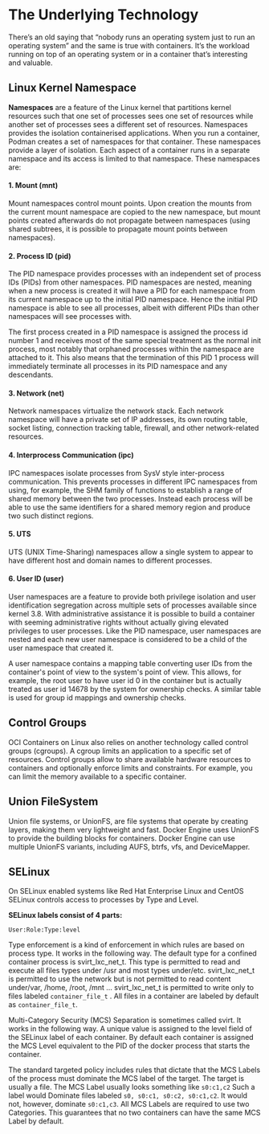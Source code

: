 # The Underlying Technology

There’s an old saying that “nobody runs an operating system just to run an operating system” and the same is true with containers. It’s the workload running on top of an operating system or in a container that’s interesting and valuable.

## Linux Kernel Namespace

**Namespaces** are a feature of the Linux kernel that partitions kernel resources such that one set of processes sees one set of resources while another set of processes sees a different set of resources. Namespaces provides the isolation containerised applications. When you run a container, Podman creates a set of namespaces for that container. These namespaces provide a layer of isolation. Each aspect of a container runs in a separate namespace and its access is limited to that namespace. These namespaces are:

#### 1. Mount (mnt)

Mount namespaces control mount points. Upon creation the mounts from the current mount namespace are copied to the new namespace, but mount points created afterwards do not propagate between namespaces (using shared subtrees, it is possible to propagate mount points between namespaces).

#### 2. Process ID (pid)

The PID namespace provides processes with an independent set of process IDs (PIDs) from other namespaces. PID namespaces are nested, meaning when a new process is created it will have a PID for each namespace from its current namespace up to the initial PID namespace. Hence the initial PID namespace is able to see all processes, albeit with different PIDs than other namespaces will see processes with.

The first process created in a PID namespace is assigned the process id number 1 and receives most of the same special treatment as the normal init process, most notably that orphaned processes within the namespace are attached to it. This also means that the termination of this PID 1 process will immediately terminate all processes in its PID namespace and any descendants.

#### 3. Network (net)

Network namespaces virtualize the network stack. Each network namespace will have a private set of IP addresses, its own routing table, socket listing, connection tracking table, firewall, and other network-related resources.

#### 4. Interprocess Communication (ipc)

IPC namespaces isolate processes from SysV style inter-process communication. This prevents processes in different IPC namespaces from using, for example, the SHM family of functions to establish a range of shared memory between the two processes. Instead each process will be able to use the same identifiers for a shared memory region and produce two such distinct regions.

#### 5. UTS

UTS (UNIX Time-Sharing) namespaces allow a single system to appear to have different host and domain names to different processes.

#### 6. User ID (user)

User namespaces are a feature to provide both privilege isolation and user identification segregation across multiple sets of processes available since kernel 3.8. With administrative assistance it is possible to build a container with seeming administrative rights without actually giving elevated privileges to user processes. Like the PID namespace, user namespaces are nested and each new user namespace is considered to be a child of the user namespace that created it.

A user namespace contains a mapping table converting user IDs from the container's point of view to the system's point of view. This allows, for example, the root user to have user id 0 in the container but is actually treated as user id 14678 by the system for ownership checks. A similar table is used for group id mappings and ownership checks.

## Control Groups

OCI Containers on Linux also relies on another technology called control groups (cgroups). A cgroup limits an application to a specific set of resources. Control groups allow to share available hardware resources to containers and optionally enforce limits and constraints. For example, you can limit the memory available to a specific container.

## Union FileSystem

Union file systems, or UnionFS, are file systems that operate by creating layers, making them very lightweight and fast. Docker Engine uses UnionFS to provide the building blocks for containers. Docker Engine can use multiple UnionFS variants, including AUFS, btrfs, vfs, and DeviceMapper.

## SELinux

On SELinux enabled systems like Red Hat Enterprise Linux and CentOS SELinux controls access to processes by Type and Level.&#x20;

**SELinux labels consist of 4 parts:**

`User:Role:Type:level`

Type enforcement is a kind of enforcement in which rules are based on process type. It works in the following way. The default type for a confined container process is svirt\_lxc\_net\_t. This type is permitted to read and execute all files types under /usr and most types under/etc. svirt\_lxc\_net\_t is permitted to use the network but is not permitted to read content under/var, /home, /root, /mnt … svirt\_lxc\_net\_t is permitted to write only to files labeled `container_file_t` . All files in a container are labeled by default as `container_file_t`.&#x20;

Multi-Category Security (MCS) Separation is sometimes called svirt. It works in the following way. A unique value is assigned to the level field of the SELinux label of each container. By default each container is assigned the MCS Level equivalent to the PID of the docker process that starts the container.

The standard targeted policy includes rules that dictate that the MCS Labels of the process must dominate the MCS label of the target. The target is usually a file. The MCS Label usually looks something like `s0:c1,c2` Such a label would Dominate files labeled `s0, s0:c1, s0:c2, s0:c1,c2`. It would not, however, dominate `s0:c1,c3`. All MCS Labels are required to use two Categories. This guarantees that no two containers can have the same MCS Label by default.

